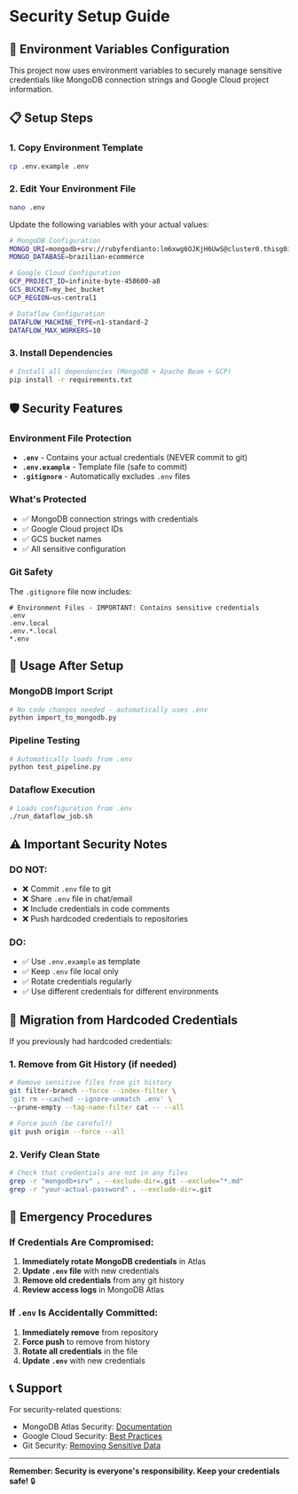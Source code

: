 # Security Setup Guide

## 🔐 Environment Variables Configuration

This project now uses environment variables to securely manage sensitive credentials like MongoDB connection strings and Google Cloud project information.

## 📋 Setup Steps

### 1. Copy Environment Template
```bash
cp .env.example .env
```

### 2. Edit Your Environment File
```bash
nano .env
```

Update the following variables with your actual values:

```bash
# MongoDB Configuration
MONGO_URI=mongodb+srv://rubyferdianto:lm6xwg6OJKjH6UwS@cluster0.thisg0i.mongodb.net/?retryWrites=true&w=majority&appName=Cluster0
MONGO_DATABASE=brazilian-ecommerce

# Google Cloud Configuration
GCP_PROJECT_ID=infinite-byte-458600-a8
GCS_BUCKET=my_bec_bucket
GCP_REGION=us-central1

# Dataflow Configuration
DATAFLOW_MACHINE_TYPE=n1-standard-2
DATAFLOW_MAX_WORKERS=10
```

### 3. Install Dependencies
```bash
# Install all dependencies (MongoDB + Apache Beam + GCP)
pip install -r requirements.txt
```

## 🛡️ Security Features

### Environment File Protection
- **`.env`** - Contains your actual credentials (NEVER commit to git)
- **`.env.example`** - Template file (safe to commit)
- **`.gitignore`** - Automatically excludes `.env` files

### What's Protected
- ✅ MongoDB connection strings with credentials
- ✅ Google Cloud project IDs
- ✅ GCS bucket names
- ✅ All sensitive configuration

### Git Safety
The `.gitignore` file now includes:
```gitignore
# Environment Files - IMPORTANT: Contains sensitive credentials
.env
.env.local
.env.*.local
*.env
```

## 🔧 Usage After Setup

### MongoDB Import Script
```bash
# No code changes needed - automatically uses .env
python import_to_mongodb.py
```

### Pipeline Testing
```bash
# Automatically loads from .env
python test_pipeline.py
```

### Dataflow Execution
```bash
# Loads configuration from .env
./run_dataflow_job.sh
```

## ⚠️ Important Security Notes

### DO NOT:
- ❌ Commit `.env` file to git
- ❌ Share `.env` file in chat/email
- ❌ Include credentials in code comments
- ❌ Push hardcoded credentials to repositories

### DO:
- ✅ Use `.env.example` as template
- ✅ Keep `.env` file local only
- ✅ Rotate credentials regularly
- ✅ Use different credentials for different environments

## 🔄 Migration from Hardcoded Credentials

If you previously had hardcoded credentials:

### 1. Remove from Git History (if needed)
```bash
# Remove sensitive files from git history
git filter-branch --force --index-filter \
'git rm --cached --ignore-unmatch .env' \
--prune-empty --tag-name-filter cat -- --all

# Force push (be careful!)
git push origin --force --all
```

### 2. Verify Clean State
```bash
# Check that credentials are not in any files
grep -r "mongodb+srv" . --exclude-dir=.git --exclude="*.md"
grep -r "your-actual-password" . --exclude-dir=.git
```

## 🚨 Emergency Procedures

### If Credentials Are Compromised:
1. **Immediately rotate MongoDB credentials** in Atlas
2. **Update `.env` file** with new credentials
3. **Remove old credentials** from any git history
4. **Review access logs** in MongoDB Atlas

### If `.env` Is Accidentally Committed:
1. **Immediately remove** from repository
2. **Force push** to remove from history
3. **Rotate all credentials** in the file
4. **Update `.env`** with new credentials

## 📞 Support

For security-related questions:
- MongoDB Atlas Security: [Documentation](https://docs.atlas.mongodb.com/security/)
- Google Cloud Security: [Best Practices](https://cloud.google.com/security/best-practices)
- Git Security: [Removing Sensitive Data](https://docs.github.com/en/authentication/keeping-your-account-and-data-secure/removing-sensitive-data-from-a-repository)

---

**Remember: Security is everyone's responsibility. Keep your credentials safe!** 🔒
